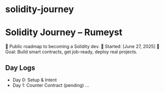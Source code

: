 # solidity-journey

# Solidity Journey – Rumeyst

🔨 Public roadmap to becoming a Solidity dev.
📅 Started: [June 27, 2025]
🎯 Goal: Build smart contracts, get job-ready, deploy real projects.

## Day Logs

- Day 0: Setup & Intent
- Day 1: Counter Contract (pending)
...
